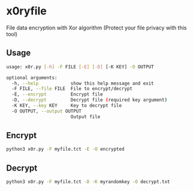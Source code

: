 # x0ryfile
File data encryption with Xor algorithm (Protect your file privacy with this tool)

## Usage
```Bash
usage: x0r.py [-h] -F FILE [-E] [-D] [-K KEY] -O OUTPUT

optional arguments:
  -h, --help            show this help message and exit
  -F FILE, --file FILE  File to encrypt/decrypt
  -E, --encrypt         Encrypt file
  -D, --decrypt         Decrypt file (required key argument)
  -K KEY, --key KEY     Key to decrypt file
  -O OUTPUT, --output OUTPUT
                        Output file

```
## Encrypt

```bash
python3 x0r.py -F myfile.tct -E -O encrypted
```
## Decrypt

```bash
python3 x0r.py -F myfile.tct -D -K myrandomkey -O decrypt.txt
```
